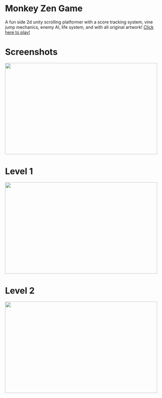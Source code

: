 # Monkey Zen Game
A fun side 2d unity scrolling platformer with a score tracking system, vine jump mechanics, enemy AI, life system, and with all original artwork! <a href="https://derreck503.itch.io/monkey-zen">Click here to play!</a>

# Screenshots
<img src = /Images/MainMenu.png width = "500" height = "300" />

# Level 1
<img src = /Images/level1.gif width = "500" height = "300" />

# Level 2

<img src = /Images/level2.gif width = "500" height = "300" />

